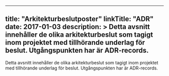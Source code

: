 
---
title: "Arkitekturbeslutposter"
linkTitle: "ADR"
date: 2017-01-03
description: >
  Detta avsnitt innehåller de olika arkitekturbeslut som tagigt inom projektet med tillhörande underlag för beslut. Utgångspunkten har är ADR-records.
---

Detta avsnitt innehåller de olika arkitekturbeslut som tagigt inom projektet med tillhörande underlag för beslut. Utgångspunkten har är ADR-records.


